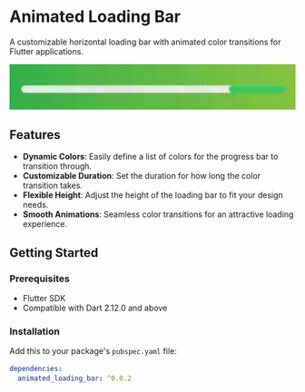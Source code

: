 # Animated Loading Bar

A customizable horizontal loading bar with animated color transitions for Flutter applications.

![Demo](assets/demo.gif)


## Features

- **Dynamic Colors**: Easily define a list of colors for the progress bar to transition through.
- **Customizable Duration**: Set the duration for how long the color transition takes.
- **Flexible Height**: Adjust the height of the loading bar to fit your design needs.
- **Smooth Animations**: Seamless color transitions for an attractive loading experience.

## Getting Started

### Prerequisites

- Flutter SDK
- Compatible with Dart 2.12.0 and above

### Installation

Add this to your package's `pubspec.yaml` file:

```yaml
dependencies:
  animated_loading_bar: ^0.0.2

